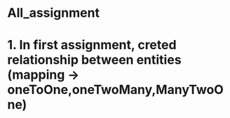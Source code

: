 # All_assignment
# 1. In first assignment, creted relationship between entities (mapping -> oneToOne,oneTwoMany,ManyTwoOne)
